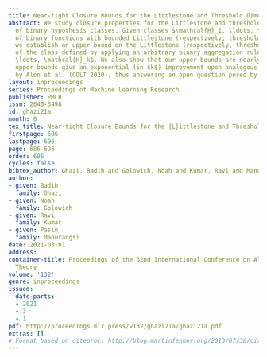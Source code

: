 ```yaml
---
title: Near-tight Closure Bounds for the Littlestone and Threshold Dimensions
abstract: We study closure properties for the Littlestone and threshold dimensions
  of binary hypothesis classes. Given classes $\mathcal{H}_1, \ldots, \mathcal{H}_k$
  of binary functions with bounded Littlestone (respectively, threshold) dimension,
  we establish an upper bound on the Littlestone (respectively, threshold) dimension
  of the class defined by applying an arbitrary binary aggregation rule to $\mathcal{H}_1,
  \ldots, \mathcal{H}_k$. We also show that our upper bounds are nearly tight. Our
  upper bounds give an exponential (in $k$) improvement upon analogous bounds shown
  by Alon et al. (COLT 2020), thus answering an open question posed by their work.
layout: inproceedings
series: Proceedings of Machine Learning Research
publisher: PMLR
issn: 2640-3498
id: ghazi21a
month: 0
tex_title: Near-tight Closure Bounds for the {L}ittlestone and Threshold Dimensions
firstpage: 686
lastpage: 696
page: 686-696
order: 686
cycles: false
bibtex_author: Ghazi, Badih and Golowich, Noah and Kumar, Ravi and Manurangsi, Pasin
author:
- given: Badih
  family: Ghazi
- given: Noah
  family: Golowich
- given: Ravi
  family: Kumar
- given: Pasin
  family: Manurangsi
date: 2021-03-01
address: 
container-title: Proceedings of the 32nd International Conference on Algorithmic Learning
  Theory
volume: '132'
genre: inproceedings
issued:
  date-parts:
  - 2021
  - 3
  - 1
pdf: http://proceedings.mlr.press/v132/ghazi21a/ghazi21a.pdf
extras: []
# Format based on citeproc: http://blog.martinfenner.org/2013/07/30/citeproc-yaml-for-bibliographies/
---
```

